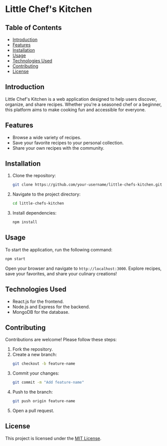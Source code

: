 # Little Chef's Kitchen

## Table of Contents
- [Introduction](#introduction)
- [Features](#features)
- [Installation](#installation)
- [Usage](#usage)
- [Technologies Used](#technologies-used)
- [Contributing](#contributing)
- [License](#license)

## Introduction
Little Chef's Kitchen is a web application designed to help users discover, organize, and share recipes. Whether you're a seasoned chef or a beginner, this platform aims to make cooking fun and accessible for everyone.

## Features
- Browse a wide variety of recipes.
- Save your favorite recipes to your personal collection.
- Share your own recipes with the community.

## Installation
1. Clone the repository:
    ```bash
    git clone https://github.com/your-username/little-chefs-kitchen.git
    ```
2. Navigate to the project directory:
    ```bash
    cd little-chefs-kitchen
    ```
3. Install dependencies:
    ```bash
    npm install
    ```

## Usage
To start the application, run the following command:
```bash
npm start
```
Open your browser and navigate to `http://localhost:3000`. Explore recipes, save your favorites, and share your culinary creations!

## Technologies Used
- React.js for the frontend.
- Node.js and Express for the backend.
- MongoDB for the database.

## Contributing
Contributions are welcome! Please follow these steps:
1. Fork the repository.
2. Create a new branch:
    ```bash
    git checkout -b feature-name
    ```
3. Commit your changes:
    ```bash
    git commit -m "Add feature-name"
    ```
4. Push to the branch:
    ```bash
    git push origin feature-name
    ```
5. Open a pull request.

## License
This project is licensed under the [MIT License](LICENSE).
